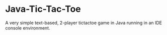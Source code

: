 # Java-Tic-Tac-Toe
A very simple text-based, 2-player tictactoe game in Java running in an IDE console environment.
